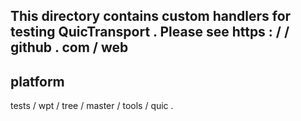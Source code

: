 This
directory
contains
custom
handlers
for
testing
QuicTransport
.
Please
see
https
:
/
/
github
.
com
/
web
-
platform
-
tests
/
wpt
/
tree
/
master
/
tools
/
quic
.
